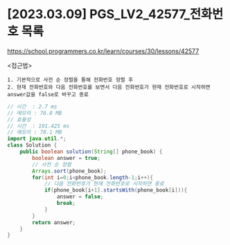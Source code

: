 #   [2023.03.09] PGS_LV2_42577_전화번호 목록
https://school.programmers.co.kr/learn/courses/30/lessons/42577

<접근법>

```
1. 기본적으로 사전 순 정렬을 통해 전화번호 정렬 후
2. 현재 전화번호와 다음 전화번호를 보면서 다음 전화번호가 현재 전화번호로 시작하면 answer값을 false로 바꾸고 종료
```




```java
// 시간  : 2.7 ms
// 메모리 : 76.8 MB
// 효율성
// 시간  : 191.425 ms
// 메모리 : 78.1 MB
import java.util.*;
class Solution {
    public boolean solution(String[] phone_book) {
        boolean answer = true;
        // 사전 순 정렬
        Arrays.sort(phone_book);
        for(int i=0;i<phone_book.length-1;i++){
            // 다음 전화번호가 현재 전화번호로 시작하면 종료
            if(phone_book[i+1].startsWith(phone_book[i])){
                answer = false;
                break;
            }
        }
        return answer;
    }
}
```

